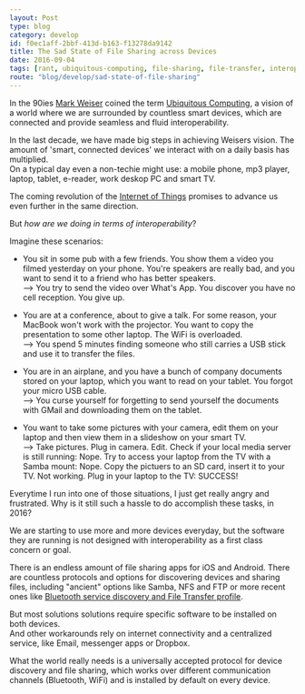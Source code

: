 ```yaml
---
layout: Post
type: blog
category: develop
id: f0ec1aff-2bbf-413d-b163-f13278da9142
title: The Sad State of File Sharing across Devices
date: 2016-09-04
tags: [rant, ubiquitous-computing, file-sharing, file-transfer, interoperability]
route: "blog/develop/sad-state-of-file-sharing"
---
```


In the 90ies [Mark Weiser](http://www.ubiq.com/hypertext/weiser/UbiHome.html) coined 
the term [Ubiquitous Computing](https://en.wikipedia.org/wiki/Ubiquitous_computing),
a vision of a world where we are surrounded by countless smart devices, which 
are connected and provide seamless and fluid interoperability. 

In the last decade, we have made big steps in achieving Weisers vision.
The amount of 'smart, connected devices' we 
interact with on a daily basis has multiplied.  
On a typical day even a non-techie might use: a mobile phone, mp3 player, 
laptop, tablet, e-reader, work deskop PC and smart TV. 

The coming revolution of the [Internet of Things](https://en.wikipedia.org/wiki/Internet_of_things)
promises to advance us even further in the same direction.

But *how are we doing in terms of interoperability*?

Imagine these scenarios:

* You sit in some pub with a few friends.
  You show them a video you filmed yesterday on your phone.
  You're speakers are really bad, and you want to send it to a friend who has
  better speakers.  
    --> You try to send the video over What's App. 
        You discover you have no cell reception. You give up.

* You are at a conference, about to give a talk. For some reason, 
  your MacBook won't work with the projector. You want to copy the presentation 
  to some other laptop. The WiFi is overloaded.  
    --> You spend 5 minutes finding someone who still carries a USB stick and 
        use it to transfer the files.

* You are in an airplane, and you have a bunch of company documents stored on 
  your laptop, which you want to read on your tablet. 
  You forgot your micro USB cable.  
    --> You curse yourself for forgetting to send yourself the documents with 
        GMail and downloading them on the tablet.

* You want to take some pictures with your camera, edit them on your laptop
  and then view them in a slideshow on your smart TV.  
  --> Take pictures. Plug in camera. Edit. Check if your local media server is
      still running: Nope. Try to access your laptop from the TV with a Samba mount: Nope. Copy the pictuers to an SD card, insert it to your TV. Not working. Plug in your laptop to the TV: SUCCESS!


Everytime I run into one of those situations, I just get really angry and 
frustrated.
Why is it still such a hassle to do accomplish these tasks, in 2016?

We are starting to use more and more devices everyday, but the software they are
running is not designed with interoperability as a first class concern or goal.

There is an endless amount of file sharing apps for iOS and Android.
There are countless protocols and options for discovering devices and sharing files,
including "ancient" options like Samba, NFS and FTP or more recent ones like 
[Bluetooth service discovery and File Transfer profile](https://developer.bluetooth.org/TechnologyOverview/Pages/FTP.aspx).

But most solutions solutions require specific software to be installed on both devices.  
And other workarounds rely on internet connectivity and a centralized service, 
like Email, messenger apps or Dropbox.

What the world really needs is a universally accepted protocol for device discovery
and file sharing, which works over different communication channels (Bluetooth, WiFi) 
and is installed by default on every device.
